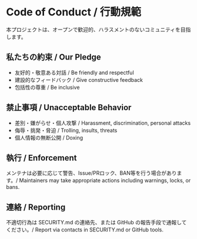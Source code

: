 # Code of Conduct / 行動規範

本プロジェクトは、オープンで歓迎的、ハラスメントのないコミュニティを目指します。

## 私たちの約束 / Our Pledge

- 友好的・敬意ある対話 / Be friendly and respectful
- 建設的なフィードバック / Give constructive feedback
- 包括性の尊重 / Be inclusive

## 禁止事項 / Unacceptable Behavior

- 差別・嫌がらせ・個人攻撃 / Harassment, discrimination, personal attacks
- 侮辱・挑発・脅迫 / Trolling, insults, threats
- 個人情報の無断公開 / Doxing

## 執行 / Enforcement

メンテナは必要に応じて警告、Issue/PRロック、BAN等を行う場合があります。/ Maintainers may take appropriate actions including warnings, locks, or bans.

## 連絡 / Reporting

不適切行為は SECURITY.md の連絡先、または GitHub の報告手段で通報してください。/ Report via contacts in SECURITY.md or GitHub tools.
